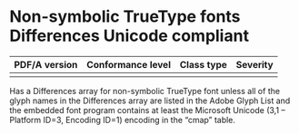 # Non-symbolic TrueType fonts Differences Unicode compliant

| PDF/A version | Conformance level | Class type  | Severity |
| ------------- | ----------------- | ----------  | -------- |
|               |                   |             |          |

Has a Differences array for non-symbolic TrueType font unless all of the glyph names in the Differences array are listed in the Adobe Glyph List and the embedded font program contains at least the Microsoft Unicode (3,1 – Platform ID=3, Encoding ID=1) encoding in the “cmap” table.